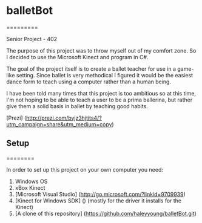 # balletBot
=========

Senior Project - 402

The purpose of this project was to throw myself out of my comfort zone. So I decided to use the
Microsoft Kinect and program in C#.

The goal of the project itself is to create a ballet teacher for use in a game-like setting. Since
ballet is very methodical I figured it would be the easiest dance form to teach using a computer
rather than a human being.

I have been told many times that this project is too ambitious so at this time, I'm not hoping to
be able to teach a user to be a prima ballerina, but rather give them a solid basis in ballet
by teaching good habits.

[Prezi] (http://prezi.com/bvjz3hjtits4/?utm_campaign=share&utm_medium=copy)

## Setup
========

In order to set up this project on your own computer you need:

  1. Windows OS
  2. xBox Kinect
  2. [Microsoft Visual Studio] (http://go.microsoft.com/?linkid=9709939)
  3. [Kinect for Windows SDK] () (mostly for the driver it installs for the Kinect)
  4. [A clone of this repository] (https://github.com/haleyyoung/balletBot.git)

